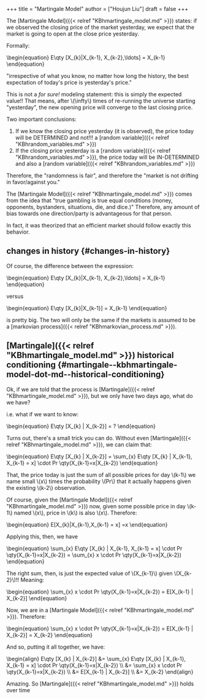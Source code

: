 +++
title = "Martingale Model"
author = ["Houjun Liu"]
draft = false
+++

The [Martingale Model]({{< relref "KBhmartingale_model.md" >}}) states: if we observed the closing price of the market yesterday, we expect that the market is going to open at the close price yesterday.

Formally:

\begin{equation}
E\qty [X\_{k}|X\_{k-1}, X\_{k-2},\ldots] = X\_{k-1}
\end{equation}

"irrespective of what you know, no matter how long the history, the best expectation of today's price is yesterday's price."

This is not a _for sure!_ modeling statement: this is simply the expected value!! That means, after \\(\infty\\) times of re-running the universe starting "yesterday", the new opening price will converge to the last closing price.

Two important conclusions:

1.  If we know the closing price yesterday (it is observed), the price today will be DETERMINED and not!!! a [random variable]({{< relref "KBhrandom_variables.md" >}})
2.  If the closing price yesterday is a [random variable]({{< relref "KBhrandom_variables.md" >}}), the price today will be IN-DETERMINED and also a [random variable]({{< relref "KBhrandom_variables.md" >}})

Therefore, the "randomness is fair", and therefore the "market is not drifting in favor/against you."

The [Martingale Model]({{< relref "KBhmartingale_model.md" >}}) comes from the idea that "true gambling is true equal conditions (money, opponents, bystanders, situations, die, and dice.)" Therefore, any amount of bias towards one direction/party is advantageous for that person.

In fact, it was theorized that an efficient market should follow exactly this behavior.


## changes in history {#changes-in-history}

Of course, the difference between the expression:

\begin{equation}
E\qty [X\_{k}|X\_{k-1}, X\_{k-2},\ldots] = X\_{k-1}
\end{equation}

versus

\begin{equation}
E\qty [X\_{k}|X\_{k-1}] = X\_{k-1}
\end{equation}

is pretty big. The two will only be the same if the markets is assumed to be a [markovian process]({{< relref "KBhmarkovian_process.md" >}}).


## [Martingale]({{< relref "KBhmartingale_model.md" >}}) historical conditioning {#martingale--kbhmartingale-model-dot-md--historical-conditioning}

Ok, if we are told that the process is [Martingale]({{< relref "KBhmartingale_model.md" >}}), but we only have two days ago, what do we have?

i.e. what if we want to know:

\begin{equation}
E\qty [X\_{k} | X\_{k-2}] = ?
\end{equation}

Turns out, there's a small trick you can do. Without even [Martingale]({{< relref "KBhmartingale_model.md" >}}), we can claim that:

\begin{equation}
E\qty [X\_{k} | X\_{k-2}] = \sum\_{x} E\qty [X\_{k} | X\_{k-1}, X\_{k-1} = x] \cdot Pr \qty(X\_{k-1}=x|X\_{k-2})
\end{equation}

That, the price today is just the sum of all possible prices for day \\(k-1\\) we name small \\(x\\) times the probability \\(Pr\\) that it actually happens given the existing \\(k-2\\) observation.

Of course, given the [Martingale Model]({{< relref "KBhmartingale_model.md" >}}) now, given some possible price in day \\(k-1\\) named \\(x\\), price in \\(k\\) is also \\(x\\). Therefore:

\begin{equation}
E[X\_{k}|X\_{k-1},X\_{k-1} = x] =x
\end{equation}

Applying this, then, we have

\begin{equation}
\sum\_{x} E\qty [X\_{k} | X\_{k-1}, X\_{k-1} = x] \cdot Pr \qty(X\_{k-1}=x|X\_{k-2}) = \sum\_{x} x \cdot Pr \qty(X\_{k-1}=x|X\_{k-2})
\end{equation}

The right sum, then, is just the expected value of \\(X\_{k-1}\\) given \\(X\_{k-2}\\)!! Meaning:

\begin{equation}
\sum\_{x} x \cdot Pr \qty(X\_{k-1}=x|X\_{k-2}) = E[X\_{k-1} | X\_{k-2}]
\end{equation}

Now, we are in a [Martingale Model]({{< relref "KBhmartingale_model.md" >}}). Therefore:

\begin{equation}
\sum\_{x} x \cdot Pr \qty(X\_{k-1}=x|X\_{k-2}) = E[X\_{k-1} | X\_{k-2}] = X\_{k-2}
\end{equation}

And so, putting it all together, we have:

\begin{align}
E\qty [X\_{k} | X\_{k-2}] &= \sum\_{x} E\qty [X\_{k} | X\_{k-1}, X\_{k-1} = x] \cdot Pr \qty(X\_{k-1}=x|X\_{k-2})  \\\\
&= \sum\_{x} x \cdot Pr \qty(X\_{k-1}=x|X\_{k-2})  \\\\
&= E[X\_{k-1} | X\_{k-2}]  \\\\
&= X\_{k-2}
\end{align}

Amazing. So [Martingale]({{< relref "KBhmartingale_model.md" >}}) holds over time